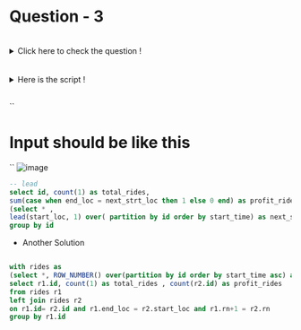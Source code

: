 # Question - 3
 
</details>
<br>
<details>
  <summary>Click here to check the question !</summary>
<br>
write a query to print total rides and profit rides for each driver 
profit ride is when the end location of current ride is same as start location on next ride

</details>
<br>

</details>
<br>
<details>
  <summary>Here is the script !</summary>
<br>
  
``
 create table drivers(id varchar(10), start_time time, end_time time, start_loc varchar(10), end_loc varchar(10));
insert into drivers values('dri_1', '09:00', '09:30', 'a','b'),('dri_1', '09:30', '10:30', 'b','c'),('dri_1','11:00','11:30', 'd','e');
insert into drivers values('dri_1', '12:00', '12:30', 'f','g'),('dri_1', '13:30', '14:30', 'c','h');
insert into drivers values('dri_2', '12:15', '12:30', 'f','g'),('dri_2', '13:30', '14:30', 'c','h');
;``
  
  </details>
<br>

``
# Input should be like this
``
![image](https://user-images.githubusercontent.com/120908587/217746613-ad8aabe9-b4cb-4cc6-b482-d907172b01a0.png)



```sql 
-- lead 
select id, count(1) as total_rides,
sum(case when end_loc = next_strt_loc then 1 else 0 end) as profit_rides from
(select * ,
lead(start_loc, 1) over( partition by id order by start_time) as next_strt_loc from drivers) a 
group by id 
```


* Another Solution

```sql 

with rides as 
(select *, ROW_NUMBER() over(partition by id order by start_time asc) as rn from drivers)
select r1.id, count(1) as total_rides , count(r2.id) as profit_rides
from rides r1
left join rides r2
on r1.id= r2.id and r1.end_loc = r2.start_loc and r1.rn+1 = r2.rn
group by r1.id
```


